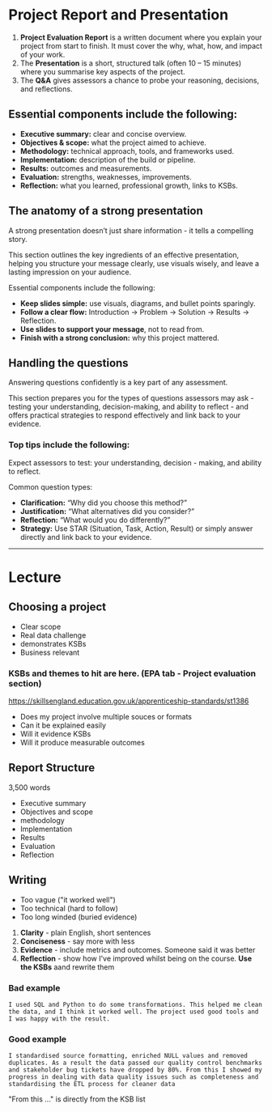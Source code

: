 # Project Report and Presentation

1. **Project Evaluation Report** is a written document where you explain your project from start to finish. It must cover the why, what, how, and impact of your work.
2. The **Presentation** is a short, structured talk (often 10 – 15 minutes) where you summarise key aspects of the project.
3. The **Q&A** gives assessors a chance to probe your reasoning, decisions, and reflections.

## Essential components include the following:

- **Executive summary:** clear and concise overview.
- **Objectives & scope:** what the project aimed to achieve.
- **Methodology:** technical approach, tools, and frameworks used.
- **Implementation:** description of the build or pipeline.
- **Results:** outcomes and measurements.
- **Evaluation:** strengths, weaknesses, improvements.
- **Reflection:** what you learned, professional growth, links to KSBs.

## The anatomy of a strong presentation

A strong presentation doesn’t just share information - it tells a compelling story.

This section outlines the key ingredients of an effective presentation, helping you structure your message clearly, use visuals wisely, and leave a lasting impression on your audience.

Essential components include the following:

- **Keep slides simple:** use visuals, diagrams, and bullet points sparingly.
- **Follow a clear flow:** Introduction → Problem → Solution → Results → Reflection.
- **Use slides to support your message**, not to read from.
- **Finish with a strong conclusion:** why this project mattered.

## Handling the questions

Answering questions confidently is a key part of any assessment.

This section prepares you for the types of questions assessors may ask - testing your understanding, decision-making, and ability to reflect - and offers practical strategies to respond effectively and link back to your evidence.

### Top tips include the following:

Expect assessors to test: your understanding, decision - making, and ability to reflect.

Common question types:

- **Clarification:** “Why did you choose this method?”
- **Justification:** “What alternatives did you consider?”
- **Reflection:** “What would you do differently?”
- **Strategy:** Use STAR (Situation, Task, Action, Result) or simply answer directly and link back to your evidence.

---

# Lecture 

## Choosing a project

- Clear scope
- Real data challenge
- demonstrates KSBs
- Business relevant

### KSBs and themes to hit are here. (EPA tab - Project evaluation section)

https://skillsengland.education.gov.uk/apprenticeship-standards/st1386

- Does my project involve multiple souces or formats
- Can it be explained easily
- Will it evidence KSBs
- Will it produce measurable outcomes

## Report Structure

3,500 words

- Executive summary
- Objectives and scope
- methodology
- Implementation
- Results
- Evaluation
- Reflection

## Writing

- Too vague ("it worked well")
- Too technical (hard to follow)
- Too long winded (buried evidence)

1. **Clarity** - plain English, short sentences
2. **Conciseness** - say more with less
3. **Evidence** - include metrics and outcomes. Someone said it was better
4. **Reflection** - show how I've improved whilst being on the course. **Use the KSBs** aand rewrite them


### Bad example

`I used SQL and Python to do some transformations. This helped me clean the data, and I think it worked well. The project used good tools and I was happy with the result.`


### Good example

`I standardised source formatting, enriched NULL values and removed duplicates. As a result the data passed our quality control benchmarks and stakeholder bug tickets have dropped by 80%. From this I showed my progress in dealing with data quality issues such as completeness and standardising the ETL process for cleaner data`

"From this ..." is directly from the KSB list




